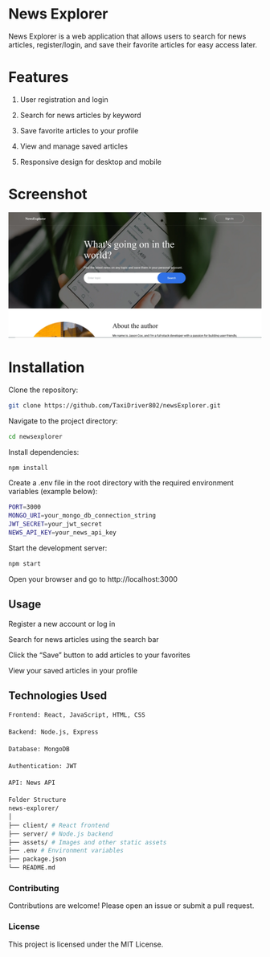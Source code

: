 # News Explorer

News Explorer is a web application that allows users to search for news articles, register/login, and save their favorite articles for easy access later.

# Features

1. User registration and login

2. Search for news articles by keyword

3. Save favorite articles to your profile

4. View and manage saved articles

5. Responsive design for desktop and mobile

# Screenshot

![News Explorer home page](src/assets/images/newsExplorer.webp)

# Installation

Clone the repository:

```bash
git clone https://github.com/TaxiDriver802/newsExplorer.git
```

Navigate to the project directory:

```bash
cd newsexplorer
```

Install dependencies:

```bash
npm install
```

Create a .env file in the root directory with the required environment variables (example below):

```bash
PORT=3000
MONGO_URI=your_mongo_db_connection_string
JWT_SECRET=your_jwt_secret
NEWS_API_KEY=your_news_api_key
```

Start the development server:

```bash
npm start
```

Open your browser and go to http://localhost:3000

## Usage

Register a new account or log in

Search for news articles using the search bar

Click the “Save” button to add articles to your favorites

View your saved articles in your profile

## Technologies Used

```bash
Frontend: React, JavaScript, HTML, CSS

Backend: Node.js, Express

Database: MongoDB

Authentication: JWT

API: News API

Folder Structure
news-explorer/
│
├── client/ # React frontend
├── server/ # Node.js backend
├── assets/ # Images and other static assets
├── .env # Environment variables
├── package.json
└── README.md
```

### Contributing

Contributions are welcome! Please open an issue or submit a pull request.

### License

This project is licensed under the MIT License.
